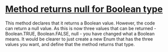 # [Method returns null for Boolean type](http://fb-contrib.sourceforge.net/bugdescriptions.html#TBP_TRISTATE_BOOLEAN_PATTERN)

This method declares that it returns a Boolean value. However, the code
			can return a null value. As this is now three values that can be returned -
			Boolean.TRUE, Boolean.FALSE, null - you have changed what a Boolean means.
			It would be clearer to just create a new Enum that has the three values
			you want, and define that the method returns that type.